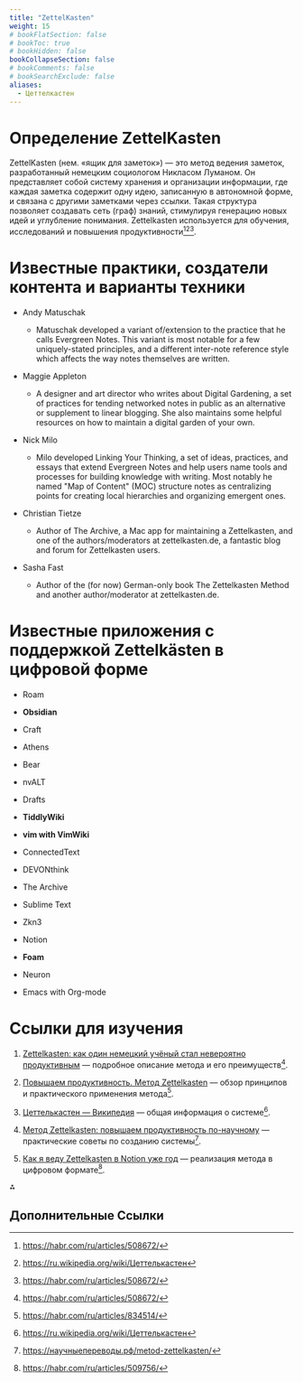 ```yaml
---
title: "ZettelKasten"
weight: 15
# bookFlatSection: false
# bookToc: true
# bookHidden: false
bookCollapseSection: false
# bookComments: false
# bookSearchExclude: false
aliases:
  - Цеттелкастен
---
```

# **Определение ZettelKasten**
 

ZettelKasten (нем. «ящик для заметок») — это метод ведения заметок, разработанный немецким социологом Никласом Луманом. Он представляет собой систему хранения и организации информации, где каждая заметка содержит одну идею, записанную в автономной форме, и связана с другими заметками через ссылки. Такая структура позволяет создавать сеть (граф) знаний, стимулируя генерацию новых идей и углубление понимания. Zettelkasten используется для обучения, исследований и повышения продуктивности[^1][^3][^6].

  # **Известные практики, создатели контента и варианты техники**

- Andy Matuschak
    
    - Matuschak developed a variant of/extension to the practice that he calls Evergreen Notes. This variant is most notable for a few uniquely-stated principles, and a different inter-note reference style which affects the way notes themselves are written.
        
- Maggie Appleton
    
    - A designer and art director who writes about Digital Gardening, a set of practices for tending networked notes in public as an alternative or supplement to linear blogging. She also maintains some helpful resources on how to maintain a digital garden of your own.
        
- Nick Milo
    
    - Milo developed Linking Your Thinking, a set of ideas, practices, and essays that extend Evergreen Notes and help users name tools and processes for building knowledge with writing. Most notably he named "Map of Content" (MOC) structure notes as centralizing points for creating local hierarchies and organizing emergent ones.
        
- Christian Tietze
    
    - Author of The Archive, a Mac app for maintaining a Zettelkasten, and one of the authors/moderators at zettelkasten.de, a fantastic blog and forum for Zettelkasten users.
        
- Sasha Fast
    
    - Author of the (for now) German-only book The Zettelkasten Method and another author/moderator at zettelkasten.de.
        

# Известные приложения с поддержкой Zettelkästen в цифровой форме

- Roam
    
- **Obsidian**
    
- Craft
    
- Athens
    
- Bear
    
- nvALT
    
- Drafts
    
- **TiddlyWiki**
    
- **vim with VimWiki**
    
- ConnectedText
    
- DEVONthink
    
- The Archive
    
- Sublime Text
    
- Zkn3
    
- Notion
    
- **Foam**
    
- Neuron
    
- Emacs with Org-mode

# **Ссылки для изучения**

1. [Zettelkasten: как один немецкий учёный стал невероятно продуктивным](https://habr.com/ru/articles/508672/) — подробное описание метода и его преимуществ[^1].

2. [Повышаем продуктивность. Метод Zettelkasten](https://habr.com/ru/articles/834514/) — обзор принципов и практического применения метода[^2].

3. [Цеттелькастен — Википедия](https://ru.wikipedia.org/wiki/%D0%A6%D0%B5%D1%82%D1%82%D0%B5%D0%BB%D1%8C%D0%BA%D0%B0%D1%81%D1%82%D0%B5%D0%BD) — общая информация о системе[^3].

4. [Метод Zettelkasten: повышаем продуктивность по-научному](https://xn--80aegcaa6cbngm5a6c1ci.xn--p1ai/metod-zettelkasten/) — практические советы по созданию системы[^4].

5. [Как я веду Zettelkasten в Notion уже год](https://habr.com/ru/articles/509756/) — реализация метода в цифровом формате[^10].

  

<div>⁂</div>

  ## **Дополнительные Ссылки**

[^1]: https://habr.com/ru/articles/508672/

  

[^2]: https://habr.com/ru/articles/834514/

  

[^3]: https://ru.wikipedia.org/wiki/Цеттелькастен

  

[^4]: https://научныепереводы.рф/metod-zettelkasten/

  

[^5]: https://engineer.yadro.com/note/zettelkasten/

  

[^6]: https://habr.com/ru/articles/508672/

  

[^7]: https://blog.mann-ivanov-ferber.ru/2021/12/10/kak-uchitsya-ne-pytayas-metod-poleznyx-zametok-zettelkasten/

  

[^8]: https://netpeak.net/ru/blog/vtoroy-mozg-gayd-po-sisteme-umnykh-zametok-zettelkasten-pervaya-chast/

  

[^9]: https://www.cossa.ru/demis_group/330921/

  

[^10]: https://habr.com/ru/articles/509756/

  

[^11]: https://hermongroup.ru/blog/tpost/h3g8sboyr1-metod-zettelkasten-umnoe-vedenie-zametok

  

[^12]: https://www.calltouch.ru/blog/zettelkasten-kak-ispolzovat-metod-dlya-samorazvitiya/

  

[^13]: https://netology.ru/blog/04-2022-zettelkasten

  

[^14]: https://rustamagamaliev.ru/?p=244

  

[^15]: https://upload.wikimedia.org/wikipedia/commons/1/1a/Zettelkasten_paper_schematic.png?sa=X\&ved=2ahUKEwioq_26qcaMAxV3jq8BHYtbDFIQ_B16BAgHEAI

  

[^16]: https://fedorovpishet.ru/real-zettelkasten/

  

[^17]: https://habr.com/ru/articles/752986/

  

[^18]: https://blog.mann-ivanov-ferber.ru/2021/12/17/zachem-chitat-s-ruchkoj-v-ruke-metod-poleznyx-zametok-zettelkasten/

  

[^19]: https://spark.ru/user/135664/blog/78731/vtoroj-mozg-dlya-raboti-zettelkasten-i-obsidian

  

[^20]: https://briefly.ru/arens/kak_vesti_umnye_zametki/

  

[^21]: https://education.yandex.ru/knowledge/sistema-tsettelkasten

  

[^22]: https://buildin.ai/share/d5dda409-eb96-4fd9-9b54-e2f0e58c0dbe

  

[^23]: https://rustamagamaliev.ru/?tag=zettelkasten

  

[^24]: https://www.youtube.com/watch?v=Tae0BwhenRQ

  

[^25]: https://habr.com/ru/articles/548154/

  

[^26]: https://fedorovpishet.ru/zettelkasten-apps/

  

[^27]: https://productuniversity.ru/zettelkasten-method

  

[^28]: https://fedorovpishet.ru/all-about-zettel/

  

[^29]: https://theoryandpractice.ru/posts/19806-metod-zettelkasten-kak-vesti-zametki-chtoby-uchitsya-effektivnee

  

[^30]: https://zavarov.com/zettelkasten/

  

[^31]: https://www.youtube.com/watch?v=LUESxoO41w0

  

[^32]: https://dzen.ru/a/YCJHa9HQGgz4yin8


